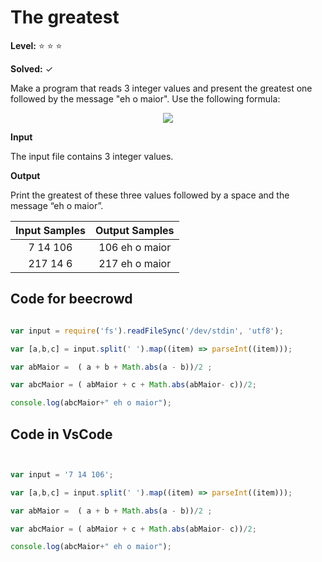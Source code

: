 # The greatest

**Level:** :star: :star: :star:

**Solved:** ✓

Make a program that reads 3 integer values and present the greatest one followed by the message "eh o maior". Use the following formula:
<div align="center" >
  <img src="https://resources.beecrowd.com.br/gallery/images/problems/UOJ_1013.png">

  </div>

**Input**

The input file contains 3 integer values.

**Output**

Print the greatest of these three values followed by a space and the message “eh o maior”.

| Input Samples	| Output Samples |
|:--:|:--:|
|7 14 106 | 106 eh o maior |
| 217 14 6 | 217 eh o maior |

## Code for beecrowd

```javascript 

var input = require('fs').readFileSync('/dev/stdin', 'utf8');

var [a,b,c] = input.split(' ').map((item) => parseInt((item)));

var abMaior =  ( a + b + Math.abs(a - b))/2 ;

var abcMaior = ( abMaior + c + Math.abs(abMaior- c))/2;

console.log(abcMaior+" eh o maior");

```


## Code in VsCode


```javascript


var input = '7 14 106';

var [a,b,c] = input.split(' ').map((item) => parseInt((item)));

var abMaior =  ( a + b + Math.abs(a - b))/2 ;

var abcMaior = ( abMaior + c + Math.abs(abMaior- c))/2;

console.log(abcMaior+" eh o maior");

```
